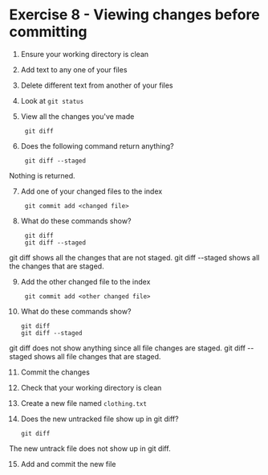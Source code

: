 # Exercise 8 - Viewing changes before committing

1. Ensure your working directory is clean

2. Add text to any one of your files

3. Delete different text from another of your files

4. Look at `git status`

5. View all the changes you've made

        git diff

6. Does the following command return anything?

        git diff --staged

Nothing is returned.

7. Add one of your changed files to the index

        git commit add <changed file>

8. What do these commands show?

        git diff
        git diff --staged

git diff shows all the changes that are not staged.
git diff --staged shows all the changes that are staged.

9. Add the other changed file to the index

        git commit add <other changed file>

10. What do these commands show?

        git diff
        git diff --staged

git diff does not show anything since all file changes are staged.
git diff --staged shows all file changes that are staged. 

11. Commit the changes

12. Check that your working directory is clean

13. Create a new file named `clothing.txt`

14. Does the new untracked file show up in git diff?

        git diff

The new untrack file does not show up in git diff.

15. Add and commit the new file
